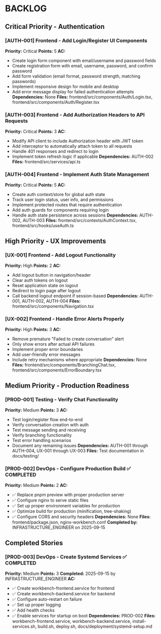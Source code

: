 # BACKLOG

## Critical Priority - Authentication

### [AUTH-001] Frontend - Add Login/Register UI Components
**Priority:** Critical
**Points:** 5
**AC:**
- Create login form component with email/username and password fields
- Create registration form with email, username, password, and confirm password
- Add form validation (email format, password strength, matching passwords)
- Implement responsive design for mobile and desktop
- Add error message display for failed authentication attempts
**Dependencies:** None
**Files:** frontend/src/components/Auth/Login.tsx, frontend/src/components/Auth/Register.tsx


### [AUTH-003] Frontend - Add Authorization Headers to API Requests
**Priority:** Critical
**Points:** 3
**AC:**
- Modify API client to include Authorization header with JWT token
- Add interceptor to automatically attach token to all requests
- Handle 401 responses and redirect to login
- Implement token refresh logic if applicable
**Dependencies:** AUTH-002
**Files:** frontend/src/services/api.ts

### [AUTH-004] Frontend - Implement Auth State Management
**Priority:** Critical
**Points:** 5
**AC:**
- Create auth context/store for global auth state
- Track user login status, user info, and permissions
- Implement protected routes that require authentication
- Add auth guards for components requiring login
- Handle auth state persistence across sessions
**Dependencies:** AUTH-002, AUTH-003
**Files:** frontend/src/contexts/AuthContext.tsx, frontend/src/hooks/useAuth.ts

## High Priority - UX Improvements

### [UX-001] Frontend - Add Logout Functionality
**Priority:** High
**Points:** 2
**AC:**
- Add logout button in navigation/header
- Clear auth tokens on logout
- Reset application state on logout
- Redirect to login page after logout
- Call backend logout endpoint if session-based
**Dependencies:** AUTH-001, AUTH-002, AUTH-004
**Files:** frontend/src/components/Navigation.tsx

### [UX-002] Frontend - Handle Error Alerts Properly
**Priority:** High
**Points:** 3
**AC:**
- Remove premature "Failed to create conversation" alert
- Only show errors after actual API failures
- Implement proper error boundaries
- Add user-friendly error messages
- Include retry mechanisms where appropriate
**Dependencies:** None
**Files:** frontend/src/components/BranchingChat.tsx, frontend/src/components/ErrorBoundary.tsx


## Medium Priority - Production Readiness

### [PROD-001] Testing - Verify Chat Functionality
**Priority:** Medium
**Points:** 3
**AC:**
- Test login/register flow end-to-end
- Verify conversation creation with auth
- Test message sending and receiving
- Verify branching functionality
- Test error handling scenarios
- Document any remaining issues
**Dependencies:** AUTH-001 through AUTH-004, UX-001 through UX-003
**Files:** Test documentation in docs/testing/

### [PROD-002] DevOps - Configure Production Build ✅ COMPLETED
**Priority:** Medium
**Points:** 2
**AC:**
- ✅ Replace pnpm preview with proper production server
- ✅ Configure nginx to serve static files
- ✅ Set up proper environment variables for production
- ✅ Optimize build for production (minification, tree-shaking)
- ✅ Configure CORS and security headers
**Dependencies:** None
**Files:** frontend/package.json, nginx-workbench.conf
**Completed by:** INFRASTRUCTURE_ENGINEER on 2025-09-15

## Completed Stories

### [PROD-003] DevOps - Create Systemd Services ✅ COMPLETED
**Priority:** Medium
**Points:** 3
**Completed:** 2025-09-15 by INFRASTRUCTURE_ENGINEER
**AC:**
- ✅ Create workbench-frontend.service for frontend
- ✅ Create workbench-backend.service for backend
- ✅ Configure auto-restart on failure
- ✅ Set up proper logging
- ✅ Add health checks
- ✅ Enable services for startup on boot
**Dependencies:** PROD-002
**Files:** workbench-frontend.service, workbench-backend.service, install-services.sh, build.sh, deploy.sh, docs/deployment/systemd-setup.md